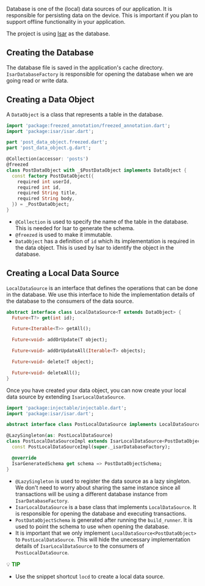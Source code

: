 Database is one of the (local) data sources of our application. It is responsible for persisting data on the device. This is important if you plan to support offline functionality in your application.

The project is using [Isar](https://isar.dev/) as the database.

## Creating the Database

The database file is saved in the application's cache directory. `IsarDatabaseFactory` is responsible for opening the database when we are going read or write data.

## Creating a Data Object
A `DataObject` is a class that represents a table in the database.

```dart
import 'package:freezed_annotation/freezed_annotation.dart';
import 'package:isar/isar.dart';

part 'post_data_object.freezed.dart';
part 'post_data_object.g.dart';

@Collection(accessor: 'posts')
@freezed
class PostDataObject with _$PostDataObject implements DataObject {
  const factory PostDataObject({
    required int userId,
    required int id,
    required String title,
    required String body,
  }) = _PostDataObject;
}
```

- `@Collection` is used to specify the name of the table in the database. This is needed for Isar to generate the schema.
- `@freezed` is used to make it immutable.
- `DataObject` has a definition of `id` which its implementation is required in the data object. This is used by Isar to identify the object in the database.

## Creating a Local Data Source

`LocalDataSource` is an interface that defines the operations that can be done in the database. We use this interface to hide the implementation details of the database to the consumers of the data source.

```dart
abstract interface class LocalDataSource<T extends DataObject> {
  Future<T?> get(int id);

  Future<Iterable<T>> getAll();

  Future<void> addOrUpdate(T object);

  Future<void> addOrUpdateAll(Iterable<T> objects);

  Future<void> delete(T object);

  Future<void> deleteAll();
}
```

Once you have created your data object, you can now create your local data source by extending `IsarLocalDataSource`.

```dart
import 'package:injectable/injectable.dart';
import 'package:isar/isar.dart';

abstract interface class PostLocalDataSource implements LocalDataSource<PostDataObject> {}

@LazySingleton(as: PostLocalDataSource)
class PostLocalDataSourceImpl extends IsarLocalDataSource<PostDataObject> implements PostLocalDataSource {
  const PostLocalDataSourceImpl(super._isarDatabaseFactory);

  @override
  IsarGeneratedSchema get schema => PostDataObjectSchema;
}
```

- `@LazySingleton` is used to register the data source as a lazy singleton. We don't need to worry about sharing the same instance since all transactions will be using a different database instance from `IsarDatabaseFactory`.
- `IsarLocalDataSource` is a base class that implements `LocalDataSource`. It is responsible for opening the database and executing transactions.
- `PostDataObjectSchema` is generated after running the `build_runner`. It is used to point the schema to use when opening the database.
- It is important that we only implement `LocalDataSource<PostDataObject>` to `PostLocalDataSource`. This will hide the unecessary implementation details of `IsarLocalDataSource` to the consumers of `PostLocalDataSource`. 

:bulb: **<span style="color: green">TIP</span>**

- Use the snippet shortcut `locd` to create a local data source.